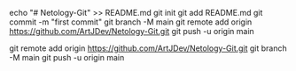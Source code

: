 echo "# Netology-Git" >> README.md
git init
git add README.md
git commit -m "first commit"
git branch -M main
git remote add origin https://github.com/ArtJDev/Netology-Git.git
git push -u origin main

git remote add origin https://github.com/ArtJDev/Netology-Git.git
git branch -M main
git push -u origin main